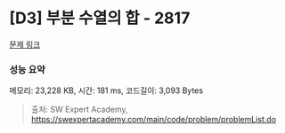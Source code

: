 # [D3] 부분 수열의 합 - 2817 

[문제 링크](https://swexpertacademy.com/main/code/problem/problemDetail.do?contestProbId=AV7IzvG6EksDFAXB) 

### 성능 요약

메모리: 23,228 KB, 시간: 181 ms, 코드길이: 3,093 Bytes



> 출처: SW Expert Academy, https://swexpertacademy.com/main/code/problem/problemList.do